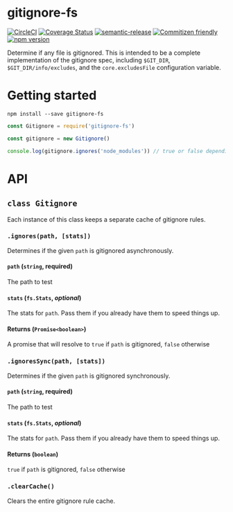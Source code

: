 # gitignore-fs

[![CircleCI](https://circleci.com/gh/jedwards1211/gitignore-fs.svg?style=svg)](https://circleci.com/gh/jedwards1211/gitignore-fs)
[![Coverage Status](https://codecov.io/gh/jedwards1211/gitignore-fs/branch/master/graph/badge.svg)](https://codecov.io/gh/jedwards1211/gitignore-fs)
[![semantic-release](https://img.shields.io/badge/%20%20%F0%9F%93%A6%F0%9F%9A%80-semantic--release-e10079.svg)](https://github.com/semantic-release/semantic-release)
[![Commitizen friendly](https://img.shields.io/badge/commitizen-friendly-brightgreen.svg)](http://commitizen.github.io/cz-cli/)
[![npm version](https://badge.fury.io/js/gitignore-fs.svg)](https://badge.fury.io/js/gitignore-fs)

Determine if any file is gitignored. This is intended to be a complete implementation of the gitignore spec, including `$GIT_DIR`, `$GIT_DIR/info/excludes`, and the `core.excludesFile` configuration variable.

# Getting started

```
npm install --save gitignore-fs
```

```js
const Gitignore = require('gitignore-fs')

const gitignore = new Gitignore()

console.log(gitignore.ignores('node_modules')) // true or false depending on your config
```

# API

## `class Gitignore`

Each instance of this class keeps a separate cache of gitignore rules.

### `.ignores(path, [stats])`

Determines if the given `path` is gitignored asynchronously.

#### `path` (`string`, **required**)

The path to test

#### `stats` (`fs.Stats`, _optional_)

The stats for `path`. Pass them if you already have them to speed things up.

#### Returns (`Promise<boolean>`)

A promise that will resolve to `true` if `path` is gitignored, `false` otherwise

### `.ignoresSync(path, [stats])`

Determines if the given `path` is gitignored synchronously.

#### `path` (`string`, **required**)

The path to test

#### `stats` (`fs.Stats`, _optional_)

The stats for `path`. Pass them if you already have them to speed things up.

#### Returns (`boolean`)

`true` if `path` is gitignored, `false` otherwise

### `.clearCache()`

Clears the entire gitignore rule cache.
